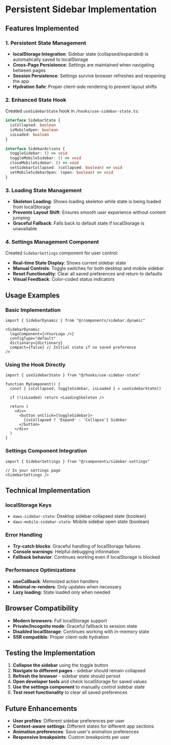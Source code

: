 # Persistent Sidebar Implementation

## Features Implemented

### 1. **Persistent State Management**
- **localStorage Integration**: Sidebar state (collapsed/expanded) is automatically saved to localStorage
- **Cross-Page Persistence**: Settings are maintained when navigating between pages
- **Session Persistence**: Settings survive browser refreshes and reopening the app
- **Hydration Safe**: Proper client-side rendering to prevent layout shifts

### 2. **Enhanced State Hook**
Created `useSidebarState` hook in `/hooks/use-sidebar-state.ts`:

```typescript
interface SidebarState {
  isCollapsed: boolean
  isMobileOpen: boolean
  isLoaded: boolean
}

interface SidebarActions {
  toggleSidebar: () => void
  toggleMobileSidebar: () => void
  closeMobileSidebar: () => void
  setSidebarCollapsed: (collapsed: boolean) => void
  setMobileSidebarOpen: (open: boolean) => void
}
```

### 3. **Loading State Management**
- **Skeleton Loading**: Shows loading skeleton while state is being loaded from localStorage
- **Prevents Layout Shift**: Ensures smooth user experience without content jumping
- **Graceful Fallback**: Falls back to default state if localStorage is unavailable

### 4. **Settings Management Component**
Created `SidebarSettings` component for user control:
- **Real-time State Display**: Shows current sidebar state
- **Manual Controls**: Toggle switches for both desktop and mobile sidebar
- **Reset Functionality**: Clear all saved preferences and return to defaults
- **Visual Feedback**: Color-coded status indicators

## Usage Examples

### Basic Implementation
```tsx
import { SidebarDynamic } from "@/components/sidebar.dynamic"

<SidebarDynamic
  logoComponent={<YourLogo />}
  configType="default"
  dictionary={dictionary}
  compact={false} // Initial state if no saved preference
/>
```

### Using the Hook Directly
```tsx
import { useSidebarState } from "@/hooks/use-sidebar-state"

function MyComponent() {
  const { isCollapsed, toggleSidebar, isLoaded } = useSidebarState()
  
  if (!isLoaded) return <LoadingSkeleton />
  
  return (
    <div>
      <button onClick={toggleSidebar}>
        {isCollapsed ? 'Expand' : 'Collapse'} Sidebar
      </button>
    </div>
  )
}
```

### Settings Component Integration
```tsx
import { SidebarSettings } from "@/components/sidebar-settings"

// In your settings page
<SidebarSettings />
```

## Technical Implementation

### localStorage Keys
- `daws-sidebar-state`: Desktop sidebar collapsed state (boolean)
- `daws-mobile-sidebar-state`: Mobile sidebar open state (boolean)

### Error Handling
- **Try-catch blocks**: Graceful handling of localStorage failures
- **Console warnings**: Helpful debugging information
- **Fallback behavior**: Continues working even if localStorage is blocked

### Performance Optimizations
- **useCallback**: Memoized action handlers
- **Minimal re-renders**: Only updates when necessary
- **Lazy loading**: State loaded only when needed

## Browser Compatibility
- **Modern browsers**: Full localStorage support
- **Private/Incognito mode**: Graceful fallback to session state
- **Disabled localStorage**: Continues working with in-memory state
- **SSR compatible**: Proper client-side hydration

## Testing the Implementation

1. **Collapse the sidebar** using the toggle button
2. **Navigate to different pages** - sidebar should remain collapsed
3. **Refresh the browser** - sidebar state should persist
4. **Open developer tools** and check localStorage for saved values
5. **Use the settings component** to manually control sidebar state
6. **Test reset functionality** to clear all saved preferences

## Future Enhancements
- **User profiles**: Different sidebar preferences per user
- **Context-aware settings**: Different states for different app sections
- **Animation preferences**: Save user's animation preferences
- **Responsive breakpoints**: Custom breakpoints per user
